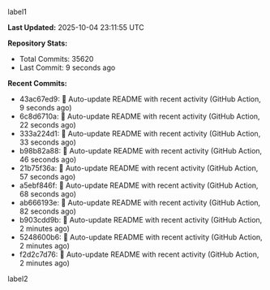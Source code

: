 
label1 
<!-- ACTIVITY_START -->
**Last Updated:** 2025-10-04 23:11:55 UTC

**Repository Stats:**
- Total Commits: 35620
- Last Commit: 9 seconds ago

**Recent Commits:**
- 43ac67ed9: 🤖 Auto-update README with recent activity (GitHub Action, 9 seconds ago)
- 6c8d6710a: 🤖 Auto-update README with recent activity (GitHub Action, 22 seconds ago)
- 333a224d1: 🤖 Auto-update README with recent activity (GitHub Action, 33 seconds ago)
- b98b82a88: 🤖 Auto-update README with recent activity (GitHub Action, 46 seconds ago)
- 21b75f36a: 🤖 Auto-update README with recent activity (GitHub Action, 57 seconds ago)
- a5ebf846f: 🤖 Auto-update README with recent activity (GitHub Action, 68 seconds ago)
- ab666193e: 🤖 Auto-update README with recent activity (GitHub Action, 82 seconds ago)
- b903cdd9b: 🤖 Auto-update README with recent activity (GitHub Action, 2 minutes ago)
- 5248600b6: 🤖 Auto-update README with recent activity (GitHub Action, 2 minutes ago)
- f2d2c7d76: 🤖 Auto-update README with recent activity (GitHub Action, 2 minutes ago)
<!-- ACTIVITY_END -->

label2
